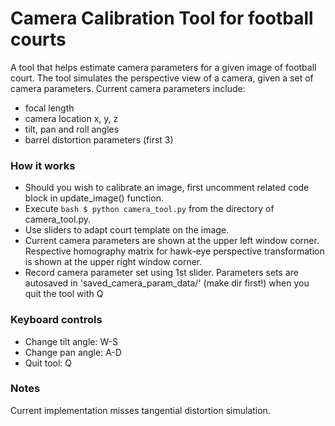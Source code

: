 # Camera Calibration Tool for football courts

A tool that helps estimate camera parameters for a given image of football court. The tool simulates the perspective view of a camera, given a set of camera parameters. 
Current camera parameters include:
- focal length
- camera location x, y, z
- tilt, pan and roll angles
- barrel distortion parameters (first 3)

### How it works
- Should you wish to calibrate an image, first uncomment related code block in update_image() function.
- Execute ```bash $ python camera_tool.py``` from the directory of camera_tool.py.
- Use sliders to adapt court template on the image.
- Current camera parameters are shown at the upper left window corner. Respective homography matrix for hawk-eye perspective transformation is shown at the upper right window corner.
- Record camera parameter set using 1st slider. Parameters sets are autosaved in 'saved_camera_param_data/' (make dir first!) when you quit the tool with Q

### Keyboard controls
- Change tilt angle: W-S
- Change pan angle: A-D
- Quit tool: Q

### Notes
Current implementation misses tangential distortion simulation.